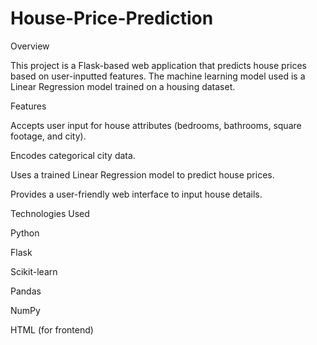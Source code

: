 # House-Price-Prediction
Overview

This project is a Flask-based web application that predicts house prices based on user-inputted features. The machine learning model used is a Linear Regression model trained on a housing dataset.

Features

Accepts user input for house attributes (bedrooms, bathrooms, square footage, and city).

Encodes categorical city data.

Uses a trained Linear Regression model to predict house prices.

Provides a user-friendly web interface to input house details.

Technologies Used

Python

Flask

Scikit-learn

Pandas

NumPy

HTML (for frontend)
